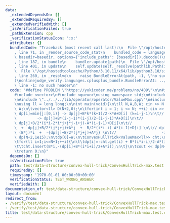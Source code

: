 ```yaml
---
data:
  _extendedDependsOn: []
  _extendedRequiredBy: []
  _extendedVerifiedWith: []
  _isVerificationFailed: true
  _pathExtension: cpp
  _verificationStatusIcon: ':x:'
  attributes: {}
  bundledCode: "Traceback (most recent call last):\n  File \"/opt/hostedtoolcache/Python/3.10.11/x64/lib/python3.10/site-packages/onlinejudge_verify/documentation/build.py\"\
    , line 71, in _render_source_code_stat\n    bundled_code = language.bundle(stat.path,\
    \ basedir=basedir, options={'include_paths': [basedir]}).decode()\n  File \"/opt/hostedtoolcache/Python/3.10.11/x64/lib/python3.10/site-packages/onlinejudge_verify/languages/cplusplus.py\"\
    , line 187, in bundle\n    bundler.update(path)\n  File \"/opt/hostedtoolcache/Python/3.10.11/x64/lib/python3.10/site-packages/onlinejudge_verify/languages/cplusplus_bundle.py\"\
    , line 401, in update\n    self.update(self._resolve(pathlib.Path(included), included_from=path))\n\
    \  File \"/opt/hostedtoolcache/Python/3.10.11/x64/lib/python3.10/site-packages/onlinejudge_verify/languages/cplusplus_bundle.py\"\
    , line 260, in _resolve\n    raise BundleErrorAt(path, -1, \"no such header\"\
    )\nonlinejudge_verify.languages.cplusplus_bundle.BundleErrorAt: ../../../lib/operator/operator/ValueMax.cpp:\
    \ line -1: no such header\n"
  code: "#define PROBLEM \"https://yukicoder.me/problems/no/409\"\n\n#include <iostream>\n\
    #include <vector>\n#include <queue>\nusing namespace std;\n#include \"../../../lib/12-binary-search-tree/RandomizedBinarySearchTree.cpp\"\
    \n#include \"../../../lib/operator/operator/ValueMax.cpp\"\n#include \"../../../lib/data-structure/convex-hull-trick/ConvexHullTrick.cpp\"\
    \nusing ll = long long;\n\nint main(void){\n\tll N,A,B,W; cin >> N >> A >> B >>\
    \ W;\n\tvector<ll> D(N+2,0);\n\tfor(int i = 1; i <= N; ++i) cin >> D[i];\n\t//\
    \ dp[i]=min{j:[0,i)} -> dp[j]+B*k*(k+1)/2-k*A+D[i] (k=i-j-1)\n\t//           \
    \         -> dp[j]+B*(i-j-1)*(i-j)/2-(i-j-1)*A+D[i]\n\t//                    ->\
    \ dp[j]+B/2*(i*i-2*i*j+j*j-i+j)-A*(i-j-1)+D[i]\n\t//                    -> (-B*j)*i\
    \  +  dp[j]+B/2*(j*j+j)+A*j  +  B/2*(i*i-i)-A*(i-1)+D[i] \n\t// dp[i]=-max{j:[0,i)}->\
    \ (B*j)*i  +  -{dp[j]+B/2*(j*j+j)+A*j} \n\t//                    ->\n\tvector<ll>\
    \ dp(N+2,1e15);\n\tdp[0]=W;\n\tConvexHullTrick<ValueMax<ll>> cht;\n\tcht.insert(0,-dp[0]);\n\
    \tfor(ll i=1;i<=N+1;++i){\n\t\tdp[i]=-cht.get(i) + B*(i*i-i)/2-A*(i-1)+D[i];\n\
    \t\tcht.insert(B*i,-(dp[i]+B*(i*i+i)/2+A*i));\n\t}\n\tcout << dp[N+1] << endl;\n\
    \treturn 0;\n}"
  dependsOn: []
  isVerificationFile: true
  path: test/data-structure/convex-hull-trick/ConvexHullTrick-max.test.cpp
  requiredBy: []
  timestamp: '1970-01-01 00:00:00+00:00'
  verificationStatus: TEST_WRONG_ANSWER
  verifiedWith: []
documentation_of: test/data-structure/convex-hull-trick/ConvexHullTrick-max.test.cpp
layout: document
redirect_from:
- /verify/test/data-structure/convex-hull-trick/ConvexHullTrick-max.test.cpp
- /verify/test/data-structure/convex-hull-trick/ConvexHullTrick-max.test.cpp.html
title: test/data-structure/convex-hull-trick/ConvexHullTrick-max.test.cpp
---
```

